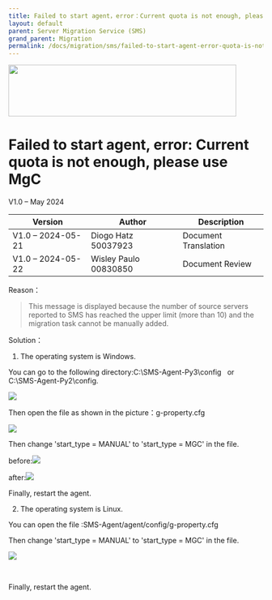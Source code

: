 ```yaml
---
title: Failed to start agent，error：Current quota is not enough, please use MgC
layout: default
parent: Server Migration Service (SMS)
grand_parent: Migration
permalink: /docs/migration/sms/failed-to-start-agent-error-quota-is-not-enough
---
```

<img width="450px" height="102px" src="https://console-static.huaweicloud.com/static/authui/20210202115135/public/custom/images/logo-en.svg">

# Failed to start agent, error: Current quota is not enough, please use MgC

V1.0 – May 2024

| **Version**       | **Author**            | **Description**      |
| ----------------- | --------------------- | -------------------- |
| V1.0 – 2024-05-21 | Diogo Hatz 50037923   | Document Translation |
| V1.0 – 2024-05-22 | Wisley Paulo 00830850 | Document Review      |

Reason：

> This message is displayed because the number of source servers
> reported to SMS has reached the upper limit (more than 10) and the
> migration task cannot be manually added.

Solution：

1. The operating system is Windows.

You can go to the following directory:C:\\SMS-Agent-Py3\\config   or  
C:\\SMS-Agent-Py2\\config.

![](/huaweicloud-knowledge-base/assets/images/SMS-Failed-to-Start-Agent/media/image1.png)

Then open the file as shown in the picture：g-property.cfg


![](/huaweicloud-knowledge-base/assets/images/SMS-Failed-to-Start-Agent/media/image2.png)

Then change 'start\_type = MANUAL' to 'start\_type = MGC' in the file.

before:![](/huaweicloud-knowledge-base/assets/images/SMS-Failed-to-Start-Agent/media/image3.png)

after:![](/huaweicloud-knowledge-base/assets/images/SMS-Failed-to-Start-Agent/media/image4.png)


Finally, restart the agent.


2. The operating system is Linux.

You can open the file :SMS-Agent/agent/config/g-property.cfg

Then change 'start\_type = MANUAL' to 'start\_type = MGC' in the file.

![](/huaweicloud-knowledge-base/assets/images/SMS-Failed-to-Start-Agent/media/image5.png)

 

Finally, restart the agent.
